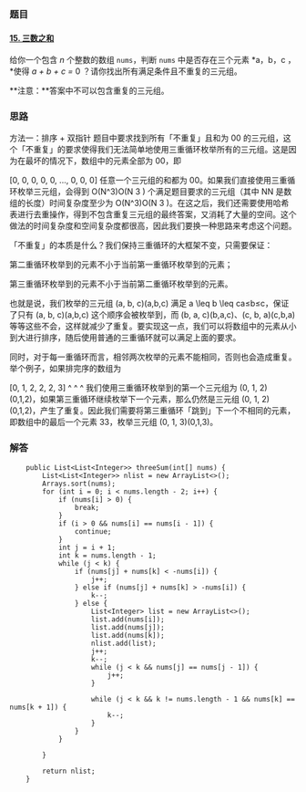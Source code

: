 ### 题目

#### [15. 三数之和](https://leetcode-cn.com/problems/3sum/)

给你一个包含 *n* 个整数的数组 `nums`，判断 `nums` 中是否存在三个元素 *a，b，c ，*使得 *a + b + c =* 0 ？请你找出所有满足条件且不重复的三元组。

**注意：**答案中不可以包含重复的三元组。

### 思路

方法一：排序 + 双指针
题目中要求找到所有「不重复」且和为 00 的三元组，这个「不重复」的要求使得我们无法简单地使用三重循环枚举所有的三元组。这是因为在最坏的情况下，数组中的元素全部为 00，即


[0, 0, 0, 0, 0, ..., 0, 0, 0]
任意一个三元组的和都为 00。如果我们直接使用三重循环枚举三元组，会得到 O(N^3)O(N 
3
 ) 个满足题目要求的三元组（其中 NN 是数组的长度）时间复杂度至少为 O(N^3)O(N 
3
 )。在这之后，我们还需要使用哈希表进行去重操作，得到不包含重复三元组的最终答案，又消耗了大量的空间。这个做法的时间复杂度和空间复杂度都很高，因此我们要换一种思路来考虑这个问题。

「不重复」的本质是什么？我们保持三重循环的大框架不变，只需要保证：

第二重循环枚举到的元素不小于当前第一重循环枚举到的元素；

第三重循环枚举到的元素不小于当前第二重循环枚举到的元素。

也就是说，我们枚举的三元组 (a, b, c)(a,b,c) 满足 a \leq b \leq ca≤b≤c，保证了只有 (a, b, c)(a,b,c) 这个顺序会被枚举到，而 (b, a, c)(b,a,c)、(c, b, a)(c,b,a) 等等这些不会，这样就减少了重复。要实现这一点，我们可以将数组中的元素从小到大进行排序，随后使用普通的三重循环就可以满足上面的要求。

同时，对于每一重循环而言，相邻两次枚举的元素不能相同，否则也会造成重复。举个例子，如果排完序的数组为

[0, 1, 2, 2, 2, 3]
 ^  ^  ^
我们使用三重循环枚举到的第一个三元组为 (0, 1, 2)(0,1,2)，如果第三重循环继续枚举下一个元素，那么仍然是三元组 (0, 1, 2)(0,1,2)，产生了重复。因此我们需要将第三重循环「跳到」下一个不相同的元素，即数组中的最后一个元素 33，枚举三元组 (0, 1, 3)(0,1,3)。

### 解答

```
	public List<List<Integer>> threeSum(int[] nums) {
        List<List<Integer>> nlist = new ArrayList<>();
        Arrays.sort(nums);
        for (int i = 0; i < nums.length - 2; i++) {
            if (nums[i] > 0) {
                break;
            }
            if (i > 0 && nums[i] == nums[i - 1]) {
                continue;
            }
            int j = i + 1;
            int k = nums.length - 1;
            while (j < k) {
                if (nums[j] + nums[k] < -nums[i]) {
                    j++;
                } else if (nums[j] + nums[k] > -nums[i]) {
                    k--;
                } else {
                    List<Integer> list = new ArrayList<>();
                    list.add(nums[i]);
                    list.add(nums[j]);
                    list.add(nums[k]);
                    nlist.add(list);
                    j++;
                    k--;
                    while (j < k && nums[j] == nums[j - 1]) {
                        j++;
                    }

                    while (j < k && k != nums.length - 1 && nums[k] == nums[k + 1]) {
                        k--;
                    }
                }
            }

        }

        return nlist;
    }
```

